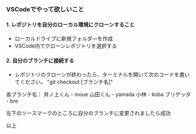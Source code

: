 ### VSCodeでやって欲しいこと

#### 1. レポジトリを自分のローカル環境にクローンすること
- ローカルドライブに新規フォルダ―を作成
- VSCode内でクローンレポジトリを選択する

#### 2. 自分のブランチに接続する
- レポジトリのクローンが終わったら、ターミナルを開いて次のコードを書いてください。
"git checkout [ブランチ名]"

各ブランチ名：
井ノ上くん - inoue
山田くん - yamada
小林 - koba
ブリゲッタ - bre

左下のソースマークのところに自分のブランチに変更されましたら成功

以上
